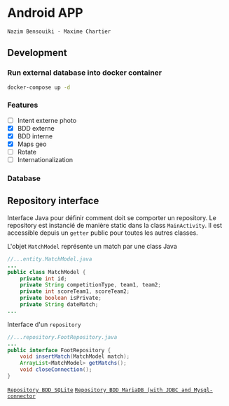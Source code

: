 # Android APP

`Nazim Bensouiki - Maxime Chartier`

## Development
### Run external database into docker container

```bash
docker-compose up -d
```

### Features

- [ ] Intent externe photo
- [x] BDD externe
- [x] BDD interne
- [x] Maps geo
- [ ] Rotate
- [ ] Internationalization

### Database

## Repository interface

Interface Java pour définir comment doit se comporter un repository.
Le repository est instancié de manière static dans la class `MainActivity`.
Il est accessible depuis un `getter` public pour toutes les autres classes.

L'objet `MatchModel` représente un match par une class Java
```java
//...entity.MatchModel.java
...
public class MatchModel {
    private int id;
    private String competitionType, team1, team2;
    private int scoreTeam1, scoreTeam2;
    private boolean isPrivate;
    private String dateMatch;
...
```

Interface d'un `repository`
```java
//...repository.FootRepository.java
...
public interface FootRepository {
    void insertMatch(MatchModel match);
    ArrayList<MatchModel> getMatchs();
    void closeConnection();
}
```

[`Repository BDD SQLite`](app/src/main/java/fr/android/nazim/foottracker2/repo/MatchIntRepository.java)
[`Repository BDD MariaDB (with JDBC and Mysql-connector`](app/src/main/java/fr/android/nazim/foottracker2/repo/MatchExtRepository.java)

